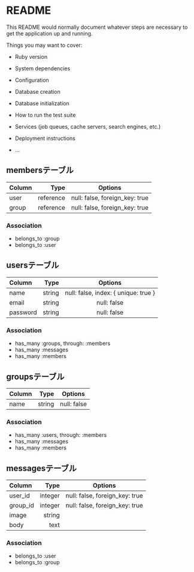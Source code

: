 # README

This README would normally document whatever steps are necessary to get the
application up and running.

Things you may want to cover:

* Ruby version

* System dependencies

* Configuration

* Database creation

* Database initialization

* How to run the test suite

* Services (job queues, cache servers, search engines, etc.)

* Deployment instructions

* ...

## membersテーブル

| Column     | Type        | Options                        |
|:-----------|------------:|:------------------------------:|
| user       | reference   | null: false, foreign_key: true |
| group      | reference   | null: false, foreign_key: true |

### Association
- belongs_to :group
- belongs_to :user

## usersテーブル

| Column     | Type        | Options                        |
|:-----------|------------:|:------------------------------:|
| name       | string      | null: false, index: { unique: true }|
| email      | string      | null: false                    |
| password   | string      | null: false                    |

### Association
- has_many   :groups, through: :members
- has_many   :messages
- has_many   :members

## groupsテーブル

| Column     | Type        | Options                        |
|:-----------|------------:|:------------------------------:|
| name       | string      | null: false                    |

### Association
- has_many   :users, through: :members
- has_many   :messages
- has_many   :members

## messagesテーブル

| Column     | Type        | Options                        |
|:-----------|------------:|:------------------------------:|
| user_id    | integer     | null: false, foreign_key: true |
| group_id   | integer     | null: false, foreign_key: true |
| image      | string      |                                |
| body       | text        |                                |

### Association
- belongs_to :user
- belongs_to :group
